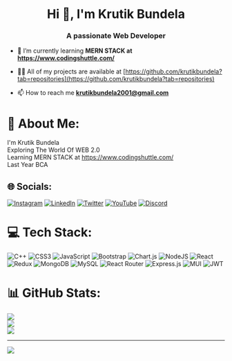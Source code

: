 <h1 align="center">Hi 👋, I'm Krutik Bundela</h1>
<h3 align="center">A passionate Web Developer</h3>

- 🌱 I’m currently learning **MERN STACK at https://www.codingshuttle.com/**

- 👨‍💻 All of my projects are available at [https://github.com/krutikbundela?tab=repositories](https://github.com/krutikbundela?tab=repositories)

- 📫 How to reach me **krutikbundela2001@gmail.com**

# 💫 About Me:
I'm Krutik Bundela<br>Exploring The World Of WEB 2.0<br>Learning MERN STACK at https://www.codingshuttle.com/<br>Last Year BCA<br>


## 🌐 Socials:
[![Instagram](https://img.shields.io/badge/Instagram-%23E4405F.svg?logo=Instagram&logoColor=white)](https://instagram.com/krutik_bundela)
[![LinkedIn](https://img.shields.io/badge/LinkedIn-%230077B5.svg?logo=linkedin&logoColor=white)](https://linkedin.com/in/krutikbundela) 
[![Twitter](https://img.shields.io/badge/Twitter-%231DA1F2.svg?logo=Twitter&logoColor=white)](https://twitter.com/krutik_bundela) 
[![YouTube](https://img.shields.io/badge/YouTube-%23FF0000.svg?logo=YouTube&logoColor=white)](https://youtube.com/c/@krutikbundela4884) 
[![Discord](https://img.shields.io/badge/Discord-%237289DA.svg?logo=discord&logoColor=white)](htttps://discord.gg/krutik#3368) 

# 💻 Tech Stack:
![C++](https://img.shields.io/badge/c++-%2300599C.svg?style=for-the-badge&logo=c%2B%2B&logoColor=white) ![CSS3](https://img.shields.io/badge/css3-%231572B6.svg?style=for-the-badge&logo=css3&logoColor=white) ![JavaScript](https://img.shields.io/badge/javascript-%23323330.svg?style=for-the-badge&logo=javascript&logoColor=%23F7DF1E) ![Bootstrap](https://img.shields.io/badge/bootstrap-%23563D7C.svg?style=for-the-badge&logo=bootstrap&logoColor=white) ![Chart.js](https://img.shields.io/badge/chart.js-F5788D.svg?style=for-the-badge&logo=chart.js&logoColor=white) ![NodeJS](https://img.shields.io/badge/node.js-6DA55F?style=for-the-badge&logo=node.js&logoColor=white) ![React](https://img.shields.io/badge/react-%2320232a.svg?style=for-the-badge&logo=react&logoColor=%2361DAFB) ![Redux](https://img.shields.io/badge/redux-%23593d88.svg?style=for-the-badge&logo=redux&logoColor=white) ![MongoDB](https://img.shields.io/badge/MongoDB-%234ea94b.svg?style=for-the-badge&logo=mongodb&logoColor=white) ![MySQL](https://img.shields.io/badge/mysql-%2300f.svg?style=for-the-badge&logo=mysql&logoColor=white) ![React Router](https://img.shields.io/badge/React_Router-CA4245?style=for-the-badge&logo=react-router&logoColor=white) ![Express.js](https://img.shields.io/badge/express.js-%23404d59.svg?style=for-the-badge&logo=express&logoColor=%2361DAFB) ![MUI](https://img.shields.io/badge/MUI-%230081CB.svg?style=for-the-badge&logo=material-ui&logoColor=white) ![JWT](https://img.shields.io/badge/JWT-black?style=for-the-badge&logo=JSON%20web%20tokens)
# 📊 GitHub Stats:
![](https://github-readme-stats.vercel.app/api?username=krutikbundela&theme=default&hide_border=false&include_all_commits=false&count_private=false)<br/>
![](https://github-readme-streak-stats.herokuapp.com/?user=krutikbundela&theme=default&hide_border=false)<br/>
![](https://github-readme-stats.vercel.app/api/top-langs/?username=krutikbundela&theme=default&hide_border=false&include_all_commits=false&count_private=false&layout=compact)

---
[![](https://visitcount.itsvg.in/api?id=krutikbundela&icon=0&color=0)](https://visitcount.itsvg.in)

<!-- Proudly created with GPRM ( https://gprm.itsvg.in ) -->
